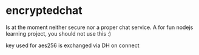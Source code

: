 encryptedchat
=============

Is at the moment neither secure nor a proper chat service. A for fun nodejs learning project, you should not use this :)

key used for aes256 is exchanged via DH on connect

